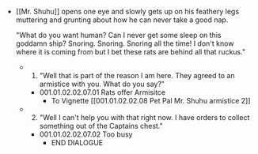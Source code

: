 - [[Mr. Shuhu]] opens one eye and slowly gets up on his feathery legs muttering and grunting about how he can never take a good nap. 
  
  "What do you want human? Can I never get some sleep on this goddamn ship? Snoring. Snoring. Snoring all the time! I don't know where it is coming from but I bet these rats are behind all that ruckus."
	- 1. "Well that is part of the reason I am here. They agreed to an armistice with you. What do you say?"
		- 001.01.02.02.07.01 Rats offer Armisitce
			- To Vignette [[001.01.02.02.08 Pet Pal Mr. Shuhu armistice 2]]
	- 2. "Well I can't help you with that right now. I have orders to collect something out of the Captains chest."
		- 001.01.02.02.07.02 Too busy
			- END DIALOGUE